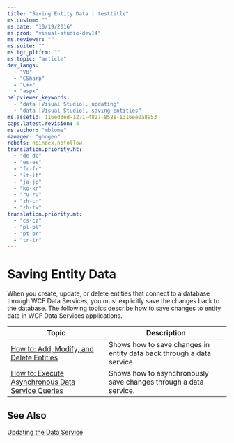 ```yaml
---
title: "Saving Entity Data | testtitle"
ms.custom: ""
ms.date: "10/19/2016"
ms.prod: "visual-studio-dev14"
ms.reviewer: ""
ms.suite: ""
ms.tgt_pltfrm: ""
ms.topic: "article"
dev_langs: 
  - "VB"
  - "CSharp"
  - "C++"
  - "aspx"
helpviewer_keywords: 
  - "data [Visual Studio], updating"
  - "data [Visual Studio], saving entities"
ms.assetid: 116ed3ed-1271-4827-8528-1316ee0a8953
caps.latest.revision: 4
ms.author: "mblome"
manager: "ghogen"
robots: noindex,nofollow
translation.priority.ht: 
  - "de-de"
  - "es-es"
  - "fr-fr"
  - "it-it"
  - "ja-jp"
  - "ko-kr"
  - "ru-ru"
  - "zh-cn"
  - "zh-tw"
translation.priority.mt: 
  - "cs-cz"
  - "pl-pl"
  - "pt-br"
  - "tr-tr"
---
```

# Saving Entity Data
When you create, update, or delete entities that connect to a database through WCF Data Services, you must explicitly save the changes back to the database. The following topics describe how to save changes to entity data in WCF Data Services applications.  
  
|Topic|Description|  
|-----------|-----------------|  
|[How to: Add, Modify, and Delete Entities](../Topic/How%20to:%20Add,%20Modify,%20and%20Delete%20Entities%20\(WCF%20Data%20Services\).md)|Shows how to save changes in entity data back through a data service.|  
|[How to: Execute Asynchronous Data Service Queries](../Topic/How%20to:%20Execute%20Asynchronous%20Data%20Service%20Queries%20\(WCF%20Data%20Services\).md)|Shows how to asynchronously save changes through a data service.|  
  
## See Also  
 [Updating the Data Service](../Topic/Updating%20the%20Data%20Service%20\(WCF%20Data%20Services\).md)
